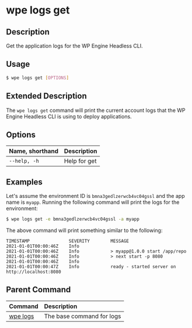 # wpe  logs get

## Description
Get the application logs for the WP Engine Headless CLI.

## Usage

```bash
$ wpe logs get [OPTIONS]
```

## Extended Description

The `wpe logs get` command will print the current account logs that the WP Engine Headless CLI is using to deploy applications.

## Options

| Name, shorthand     | Description  |
|:--------------------|:-------------|
| `--help, -h`        | Help for get |

## Examples

Let's assume the environment ID is `bmna3gedlzerwcb4vc04gssl` and the app name is `myapp`. Running the following command will print the logs for the environment:

```bash
$ wpe logs get -e bmna3gedlzerwcb4vc04gssl -a myapp
```

The above command will print something similar to the following:

```text
TIMESTAMP               SEVERITY        MESSAGE
2021-01-01T00:00:46Z    Info
2021-01-01T00:00:46Z    Info            > myapp@1.0.0 start /app/repo
2021-01-01T00:00:46Z    Info            > next start -p 8080
2021-01-01T00:00:46Z    Info
2021-01-01T00:00:47Z    Info            ready - started server on http://localhost:8080
```

## Parent Command
| Command                                         | Description               |
|:------------------------------------------------|:--------------------------|
| [wpe  logs](/reference/cli/wpe/logs) | The base command for logs |
